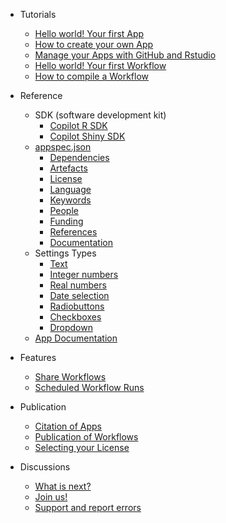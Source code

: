 - Tutorials
  - [Hello world! Your first App](hello_world_app.md)
  - [How to create your own App](create_app.md)
  - [Manage your Apps with GitHub and Rstudio](manage_app_github.md)
  - [Hello world! Your first Workflow](hello_world_workflow.md)
  - [How to compile a Workflow](create_workflow.md)

- Reference
  - SDK (software development kit)
    - [Copilot R SDK](copilot-r-sdk.md)
    - [Copilot Shiny SDK](copilot-shiny-sdk.md)
  - [appspec.json](appspec.md)
    - [Dependencies](appspec.md#Dependencies)
    - [Artefacts](appspec.md#Artefacts)
    - [License](appspec.md#License)
    - [Language](appspec.md#Language)
    - [Keywords](appspec.md#Keywords)
    - [People](appspec.md#People)
    - [Funding](appspec.md#Funding)
    - [References](appspec.md#References)
    - [Documentation](appspec.md#Documentation)
  - Settings Types
    - [Text](string.md)
    - [Integer numbers](integer.md)
	- [Real numbers](double.md)
    - [Date selection](timestamp.md)
    - [Radiobuttons](radiobuttons.md)
    - [Checkboxes](checkbox.md)
    - [Dropdown](dropdown.md)
  - [App Documentation](files/README_template.md)

- Features
  - [Share Workflows](share_workflow.md)
  - [Scheduled Workflow Runs](scheduled_runs.md)

- Publication
  - [Citation of Apps](cite_app.md)
  - [Publication of Workflows](publish_workflow.md)
  - [Selecting your License](license.md)

- Discussions
  - [What is next?](whatsnext.md)
  - [Join us!](reachout.md)
  - [Support and report errors](support.md)
